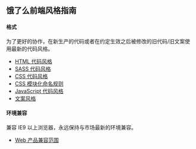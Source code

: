 ## 饿了么前端风格指南

#### 格式

为了更好的协作，在新生产的代码或者在约定生效之后被修改的旧代码/旧文案使用最新的代码风格。

- [HTML 代码风格](https://www.bookstack.cn/read/style-guide/html.md)
- [SASS 代码风格](https://www.bookstack.cn/read/style-guide/sass.md)
- [CSS 代码风格](https://www.bookstack.cn/read/style-guide/css.md)
- [CSS 模块化命名规则](https://www.bookstack.cn/read/style-guide/css-modulize.md)
- [JavaScript 代码风格](https://www.bookstack.cn/read/style-guide/javascript.md)
- [文案风格](https://www.bookstack.cn/read/style-guide/copywriter.md)

#### 环境兼容

兼容 IE9 以上浏览器，永远保持与市场最新的环境兼容。

- [Web 产品兼容范围](https://www.bookstack.cn/read/style-guide/compatibility-web.md)